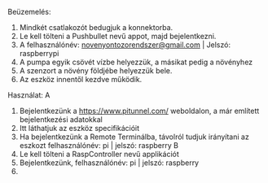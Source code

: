 Beüzemelés:
1. Mindkét csatlakozót bedugjuk a konnektorba.
2. Le kell tölteni a Pushbullet nevű appot, majd bejelentkezni.
3. A felhasználónév: novenyontozorendszer@gmail.com | Jelszó: raspberrypi
4. A pumpa egyik csövét vízbe helyezzük, a másikat pedig a növényhez
5. A szenzort a növény földjébe helyezzük bele.
6. Az eszköz innentől kezdve működik.

Használat: 
A
1. Bejelentkezünk a https://www.pitunnel.com/ weboldalon, a már említett bejelentkezési adatokkal
2. Itt láthatjuk az eszköz specifikációit
3. Ha bejelentkezünk a Remote Terminálba, távolról tudjuk irányítani az eszkozt felhasználónév: pi | jelszó: raspberry
B
1. Le kell tölteni a RaspController nevű applikációt
2. Bejelentkezünk, felhasználónév: pi | jelszó: raspberry
3. 
